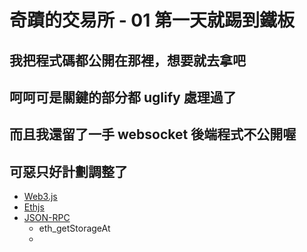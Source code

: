 # 奇蹟的交易所 - 01 第一天就踢到鐵板 #

## 我把程式碼都公開在那裡，想要就去拿吧 ##

## 呵呵可是關鍵的部分都 uglify 處理過了 ##

## 而且我還留了一手 websocket 後端程式不公開喔 ##

## 可惡只好計劃調整了 ##
- [Web3.js](https://github.com/ethereum/web3.js/)
- [Ethjs](https://github.com/ethjs/ethjs)
- [JSON-RPC](https://github.com/ethereum/wiki/wiki/JSON-RPC)
  - eth_getStorageAt
  - 
